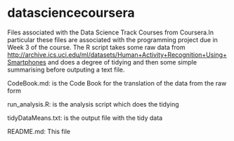 # datasciencecoursera

Files associated with the Data Science Track Courses from Coursera.In particular these files are associated with the programming project due in Week 3 of the course. The R script takes some raw data from http://archive.ics.uci.edu/ml/datasets/Human+Activity+Recognition+Using+Smartphones and does a degree of tidying and then some simple summarising before outputing a text file. 

CodeBook.md: is the Code Book for the translation of the data from the raw form 

run_analysis.R: is the analysis script which does the tidying

tidyDataMeans.txt: is the output file with the tidy data

README.md: This file


